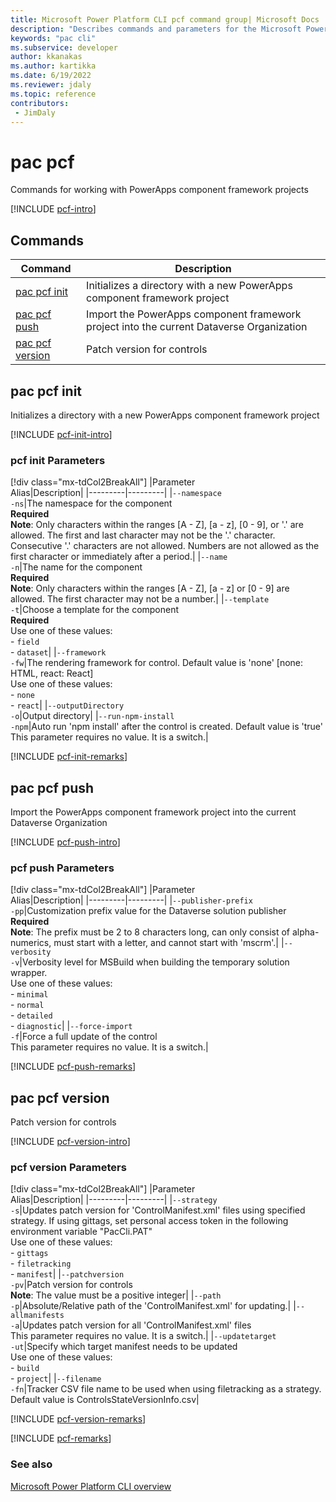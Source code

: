 ```yaml
---
title: Microsoft Power Platform CLI pcf command group| Microsoft Docs
description: "Describes commands and parameters for the Microsoft Power Platform CLI pcf command group."
keywords: "pac cli"
ms.subservice: developer
author: kkanakas
ms.author: kartikka
ms.date: 6/19/2022
ms.reviewer: jdaly
ms.topic: reference
contributors: 
 - JimDaly
---
```

<!-- 
Do not edit this file. 
This file is generated by a program and any changes will be overwritten when this topic is re-generated.
Use the include files to add additional content to this topic.
-->
# pac pcf

Commands for working with PowerApps component framework projects

[!INCLUDE [pcf-intro](includes/pcf-intro.md)]

## Commands

|Command|Description|
|---------|---------|
|[pac pcf init](#pac-pcf-init)|Initializes a directory with a new PowerApps component framework project|
|[pac pcf push](#pac-pcf-push)|Import the PowerApps component framework project into the current Dataverse Organization|
|[pac pcf version](#pac-pcf-version)|Patch version for controls|


## pac pcf init

Initializes a directory with a new PowerApps component framework project

[!INCLUDE [pcf-init-intro](includes/pcf-init-intro.md)]

### pcf init Parameters

[!div class="mx-tdCol2BreakAll"]
|Parameter<br />Alias|Description|
|---------|---------|
|`--namespace`<br />`-ns`|The namespace for the component<br />**Required**<br />**Note**: Only characters within the ranges [A - Z], [a - z], [0 - 9], or '.' are allowed. The first and last character may not be the '.' character. Consecutive '.' characters are not allowed. Numbers are not allowed as the first character or immediately after a period.|
|`--name`<br />`-n`|The name for the component<br />**Required**<br />**Note**: Only characters within the ranges [A - Z], [a - z] or [0 - 9] are allowed. The first character may not be a number.|
|`--template`<br />`-t`|Choose a template for the component<br />**Required**<br />Use one of these values:<br />- `field`<br />- `dataset`|
|`--framework`<br />`-fw`|The rendering framework for control. Default value is 'none' [none: HTML, react: React]<br />Use one of these values:<br />- `none`<br />- `react`|
|`--outputDirectory`<br />`-o`|Output directory|
|`--run-npm-install`<br />`-npm`|Auto run 'npm install' after the control is created. Default value is 'true'<br />This parameter requires no value. It is a switch.|

[!INCLUDE [pcf-init-remarks](includes/pcf-init-remarks.md)]

## pac pcf push

Import the PowerApps component framework project into the current Dataverse Organization

[!INCLUDE [pcf-push-intro](includes/pcf-push-intro.md)]

### pcf push Parameters

[!div class="mx-tdCol2BreakAll"]
|Parameter<br />Alias|Description|
|---------|---------|
|`--publisher-prefix`<br />`-pp`|Customization prefix value for the Dataverse solution publisher<br />**Required**<br />**Note**: The prefix must be 2 to 8 characters long, can only consist of alpha-numerics, must start with a letter, and cannot start with 'mscrm'.|
|`--verbosity`<br />`-v`|Verbosity level for MSBuild when building the temporary solution wrapper.<br />Use one of these values:<br />- `minimal`<br />- `normal`<br />- `detailed`<br />- `diagnostic`|
|`--force-import`<br />`-f`|Force a full update of the control<br />This parameter requires no value. It is a switch.|

[!INCLUDE [pcf-push-remarks](includes/pcf-push-remarks.md)]

## pac pcf version

Patch version for controls

[!INCLUDE [pcf-version-intro](includes/pcf-version-intro.md)]

### pcf version Parameters

[!div class="mx-tdCol2BreakAll"]
|Parameter<br />Alias|Description|
|---------|---------|
|`--strategy`<br />`-s`|Updates patch version for 'ControlManifest.xml' files using specified strategy. If using gittags, set personal access token in the following environment variable "PacCli.PAT"<br />Use one of these values:<br />- `gittags`<br />- `filetracking`<br />- `manifest`|
|`--patchversion`<br />`-pv`|Patch version for controls<br />**Note**: The value must be a positive integer|
|`--path`<br />`-p`|Absolute/Relative path of the 'ControlManifest.xml' for updating.|
|`--allmanifests`<br />`-a`|Updates patch version for all 'ControlManifest.xml' files<br />This parameter requires no value. It is a switch.|
|`--updatetarget`<br />`-ut`|Specify which target manifest needs to be updated<br />Use one of these values:<br />- `build`<br />- `project`|
|`--filename`<br />`-fn`|Tracker CSV file name to be used when using filetracking as a strategy. Default value is ControlsStateVersionInfo.csv|

[!INCLUDE [pcf-version-remarks](includes/pcf-version-remarks.md)]

[!INCLUDE [pcf-remarks](includes/pcf-remarks.md)]

### See also

[Microsoft Power Platform CLI overview](../introduction.md)